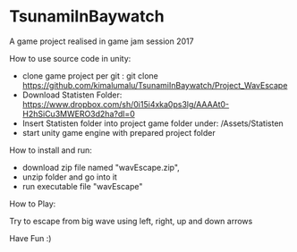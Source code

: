 # TsunamiInBaywatch
A game project realised in game jam session 2017

How to use source code in unity:

- clone game project per git : git clone https://github.com/kimalumalu/TsunamiInBaywatch/Project_WavEscape
- Download Statisten Folder: https://www.dropbox.com/sh/0i15i4xka0ps3lg/AAAAt0-H2hSiCu3MWERO3d2ha?dl=0
- Insert Statisten folder into project game folder under: <PATH-TO-GIT-CHECKOUT>/Assets/Statisten
- start unity game engine with prepared project folder

How to install and run:
- download zip file named "wavEscape.zip", 
- unzip folder and go into it
- run executable file "wavEscape"

How to Play:

Try to escape from big wave using left, right, up and down arrows

Have Fun :)
